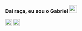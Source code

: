 ### Dai raça, eu sou o Gabriel <img src="https://media.giphy.com/media/hvRJCLFzcasrR4ia7z/giphy.gif" width="25px" height="25px">

<a href="https://www.instagram.com/conde_santoss">
  <img align="left" alt="Armstrong Lohãns | Instagram" width="22px" src="https://upload.wikimedia.org/wikipedia/commons/9/96/Instagram.svg" />
</a>
<a href="[https://open.spotify.com/user/12148950715](https://open.spotify.com/user/00ugnj9kzz2fgmids0to1dlx6?si=QLonPKE7TxS73ZsrzMVW6w)">
  <img align="left" alt="Armstrong Lohãns | Spotify" width="22px" src="https://upload.wikimedia.org/wikipedia/commons/thumb/1/19/Spotify_logo_without_text.svg/1920px-Spotify_logo_without_text.svg.png" />
</a>

